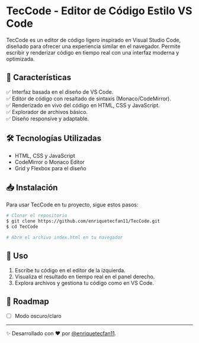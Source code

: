 # TecCode - Editor de Código Estilo VS Code

TecCode es un editor de código ligero inspirado en Visual Studio Code, diseñado para ofrecer una experiencia similar en el navegador. Permite escribir y renderizar código en tiempo real con una interfaz moderna y optimizada.

## 🚀 Características
✅ Interfaz basada en el diseño de VS Code.  
✅ Editor de código con resaltado de sintaxis (Monaco/CodeMirror).  
✅ Renderizado en vivo del código en HTML, CSS y JavaScript.  
✅ Explorador de archivos básico.  
✅ Diseño responsive y adaptable.

## 🛠 Tecnologías Utilizadas
- HTML, CSS y JavaScript
- CodeMirror o Monaco Editor
- Grid y Flexbox para el diseño

## 📥 Instalación
Para usar TecCode en tu proyecto, sigue estos pasos:
```bash
# Clonar el repositorio
$ git clone https://github.com/enriquetecfan11/TecCode.git
$ cd TecCode

# Abre el archivo index.html en tu navegador
```

## 🎯 Uso
1. Escribe tu código en el editor de la izquierda.
2. Visualiza el resultado en tiempo real en el panel derecho.
3. Explora archivos y gestiona tu código como en VS Code.

## 📌 Roadmap
- [ ] Modo oscuro/claro

---

✨ Desarrollado con ❤️ por [@enriquetecfan11](https://github.com/enriquetecfan11).
